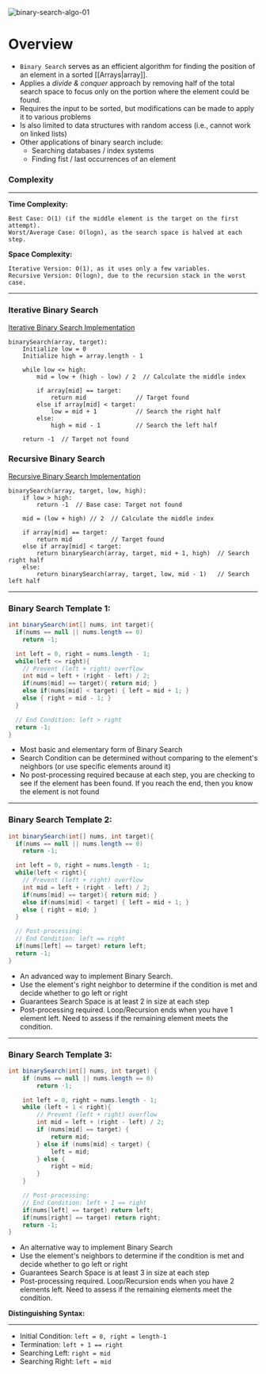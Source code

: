 ![binary-search-algo-01](https://github.com/user-attachments/assets/59ce8712-f7fb-428e-a381-4b54b34ab78c)

# Overview
* `Binary Search` serves as an efficient algorithm for finding the position of an element in a sorted [[Arrays|array]].
* Applies a _divide & conquer_ approach by removing half of the total search space to focus only on the portion where the element could be found.
* Requires the input to be sorted, but modifications can be made to apply it to various problems
* Is also limited to data structures with random access (i.e., cannot work on linked lists)
* Other applications of binary search include:
   * Searching databases / index systems
   * Finding fist / last occurrences of an element

### Complexity
***
**Time Complexity:**
```
Best Case: O(1) (if the middle element is the target on the first attempt).
Worst/Average Case: O(log⁡n), as the search space is halved at each step.
```
**Space Complexity:**
```
Iterative Version: O(1), as it uses only a few variables.
Recursive Version: O(log⁡n), due to the recursion stack in the worst case.
```
***

### Iterative Binary Search
[Iterative Binary Search Implementation](https://github.com/mc-0/DSA/blob/main/src/patterns/modifiedbinarysearch/casestudies/searching/BinarySearch.java#L22)
```
binarySearch(array, target):
    Initialize low = 0
    Initialize high = array.length - 1

    while low <= high:
        mid = low + (high - low) / 2  // Calculate the middle index

        if array[mid] == target:
            return mid              // Target found
        else if array[mid] < target:
            low = mid + 1           // Search the right half
        else:
            high = mid - 1          // Search the left half

    return -1  // Target not found
```

### Recursive Binary Search
[Recursive Binary Search Implementation](https://github.com/mc-0/DSA/blob/main/src/patterns/modifiedbinarysearch/casestudies/searching/BinarySearch.java#L5)
```
binarySearch(array, target, low, high):
    if low > high:
        return -1  // Base case: Target not found

    mid = (low + high) // 2  // Calculate the middle index

    if array[mid] == target:
        return mid           // Target found
    else if array[mid] < target:
        return binarySearch(array, target, mid + 1, high)  // Search right half
    else:
        return binarySearch(array, target, low, mid - 1)   // Search left half
```

_____
### Binary Search Template 1:
```java
int binarySearch(int[] nums, int target){
  if(nums == null || nums.length == 0)
    return -1;

  int left = 0, right = nums.length - 1;
  while(left <= right){
    // Prevent (left + right) overflow
    int mid = left + (right - left) / 2;
    if(nums[mid] == target){ return mid; }
    else if(nums[mid] < target) { left = mid + 1; }
    else { right = mid - 1; }
  }

  // End Condition: left > right
  return -1;
}
```

- Most basic and elementary form of Binary Search
- Search Condition can be determined without comparing to the element's neighbors (or use specific elements around it)
- No post-processing required because at each step, you are checking to see if the element has been found. If you reach the end, then you know the element is not found
- --------
### Binary Search Template 2:
```java
int binarySearch(int[] nums, int target){
  if(nums == null || nums.length == 0)
    return -1;

  int left = 0, right = nums.length - 1;
  while(left < right){
    // Prevent (left + right) overflow
    int mid = left + (right - left) / 2;
    if(nums[mid] == target){ return mid; }
    else if(nums[mid] < target) { left = mid + 1; }
    else { right = mid; }
  }

  // Post-processing:
  // End Condition: left == right
  if(nums[left] == target) return left;
  return -1;
}
```
- An advanced way to implement Binary Search.
- Use the element's right neighbor to determine if the condition is met and decide whether to go left or right
- Guarantees Search Space is at least 2 in size at each step
- Post-processing required. Loop/Recursion ends when you have 1 element left. Need to assess if the remaining element meets the condition.
--------------
### Binary Search Template 3:
```java
int binarySearch(int[] nums, int target) {
    if (nums == null || nums.length == 0)
        return -1;

    int left = 0, right = nums.length - 1;
    while (left + 1 < right){
        // Prevent (left + right) overflow
        int mid = left + (right - left) / 2;
        if (nums[mid] == target) {
            return mid;
        } else if (nums[mid] < target) {
            left = mid;
        } else {
            right = mid;
        }
    }

    // Post-processing:
    // End Condition: left + 1 == right
    if(nums[left] == target) return left;
    if(nums[right] == target) return right;
    return -1;
}
```
- An alternative way to implement Binary Search
- Use the element's neighbors to determine if the condition is met and decide whether to go left or right
- Guarantees Search Space is at least 3 in size at each step
- Post-processing required. Loop/Recursion ends when you have 2 elements left. Need to assess if the remaining elements meet the condition.

**Distinguishing Syntax:**

---

- Initial Condition: `left = 0, right = length-1`
- Termination: `left + 1 == right`
- Searching Left: `right = mid`
- Searching Right: `left = mid`